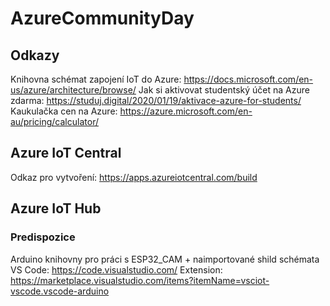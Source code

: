 # AzureCommunityDay
## Odkazy
Knihovna schémat zapojení IoT do Azure: https://docs.microsoft.com/en-us/azure/architecture/browse/
Jak si aktivovat studentský účet na Azure zdarma: https://studuj.digital/2020/01/19/aktivace-azure-for-students/
Kaukulačka cen na Azure: https://azure.microsoft.com/en-au/pricing/calculator/

## Azure IoT Central
Odkaz pro vytvoření: https://apps.azureiotcentral.com/build

## Azure IoT Hub
### Predispozice
Arduino knihovny pro práci s ESP32_CAM + naimportované shild schémata
VS Code: https://code.visualstudio.com/
Extension: https://marketplace.visualstudio.com/items?itemName=vsciot-vscode.vscode-arduino
